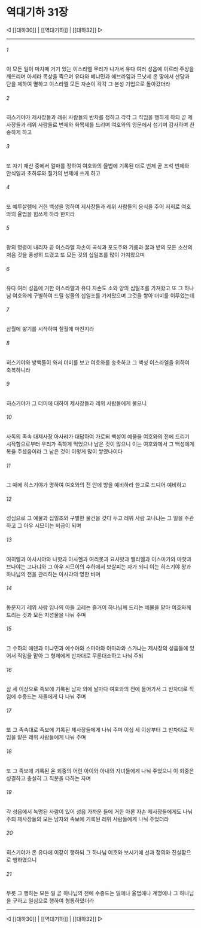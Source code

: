 # 역대기하 31장

◁ [[대하30]] | [[역대기하]] | [[대하32]] ▷
***

###### 1
이 모든 일이 마치매 거기 있는 이스라엘 무리가 나가서 유다 여러 성읍에 이르러 주상을 깨뜨리며 아세라 목상을 찍으며 유다와 베냐민과 에브라임과 므낫세 온 땅에서 산당과 단을 제하여 멸하고 이스라엘 모든 자손이 각각 그 본성 기업으로 돌아갔더라

###### 2
히스기야가 제사장들과 레위 사람들의 반차를 정하고 각각 그 직임을 행하게 하되 곧 제사장들과 레위 사람들로 번제와 화목제를 드리며 여호와의 영문에서 섬기며 감사하며 찬송하게 하고

###### 3
또 자기 재산 중에서 얼마를 정하여 여호와의 율법에 기록된 대로 번제 곧 조석 번제와 안식일과 초하루와 절기의 번제에 쓰게 하고

###### 4
또 예루살렘에 거한 백성을 명하여 제사장들과 레위 사람들의 응식을 주어 저희로 여호와의 율법을 힘쓰게 하라 한지라

###### 5
왕의 명령이 내리자 곧 이스라엘 자손이 곡식과 포도주와 기름과 꿀과 밭의 모든 소산의 처음 것을 풍성히 드렸고 또 모든 것의 십일조를 많이 가져왔으며

###### 6
유다 여러 성읍에 거한 이스라엘과 유다 자손도 소와 양의 십일조를 가져왔고 또 그 하나님 여호와께 구별하여 드릴 성물의 십일조를 가져왔으며 그것을 쌓아 더미를 이루었는데

###### 7
삼월에 쌓기를 시작하여 칠월에 마친지라

###### 8
히스기야와 방백들이 와서 더미를 보고 여호와를 송축하고 그 백성 이스라엘을 위하여 축복하니라

###### 9
히스기야가 그 더미에 대하여 제사장들과 레위 사람들에게 물으니

###### 10
사독의 족속 대제사장 아사랴가 대답하여 가로되 백성이 예물을 여호와의 전에 드리기 시작함으로부터 우리가 족하게 먹었으나 남은 것이 많으니 이는 여호와께서 그 백성에게 복을 주셨음이라 그 남은 것이 이렇게 많이 쌓였나이다

###### 11
그 때에 히스기야가 명하여 여호와의 전 안에 방을 예비하라 한고로 드디어 예비하고

###### 12
성심으로 그 예물과 십일조와 구별한 물건을 갖다 두고 레위 사람 고나냐는 그 일을 주관하고 그 아우 시므이는 버금이 되며

###### 13
여히엘과 아사시야와 나핫과 아사헬과 여리못과 요사밧과 엘리엘과 이스마가와 마핫과 브나야는 고나냐와 그 아우 시므이의 수하에서 보살피는 자가 되니 이는 히스기야 왕과 하나님의 전을 관리하는 아사랴의 명한 바며

###### 14
동문지기 레위 사람 임나의 아들 고레는 즐거이 하나님께 드리는 예물을 맡아 여호와께 드리는 것과 모든 지성물을 나눠 주며

###### 15
그 수하의 에덴과 미냐민과 예수아와 스마야와 아마랴와 스가냐는 제사장의 성읍들에 있어서 직임을 맡아 그 형제에게 반차대로 무론대소하고 나눠 주되

###### 16
삼 세 이상으로 족보에 기록된 남자 외에 날마다 여호와의 전에 들어가서 그 반차대로 직임에 수종드는 자들에게 다 나눠 주며

###### 17
또 그 족속대로 족보에 기록된 제사장들에게 나눠 주며 이십 세 이상부터 그 반차대로 직임을 맡은 레위 사람들에게 나눠 주며

###### 18
또 그 족보에 기록된 온 회중의 어린 아이와 아내와 자녀들에게 나눠 주었으니 이 회중은 성결하고 충실히 그 직분을 다하는 자며

###### 19
각 성읍에서 녹명된 사람이 있어 성읍 가까운 들에 거한 아론 자손 제사장들에게도 나눠 주되 제사장들의 모든 남자와 족보에 기록된 레위 사람들에게 나눠 주었더라

###### 20
히스기야가 온 유다에 이같이 행하되 그 하나님 여호와 보시기에 선과 정의와 진실함으로 행하였으니

###### 21
무릇 그 행하는 모든 일 곧 하나님의 전에 수종드는 일에나 율법에나 계명에나 그 하나님을 구하고 일심으로 행하여 형통하였더라

***
◁ [[대하30]] | [[역대기하]] | [[대하32]] ▷